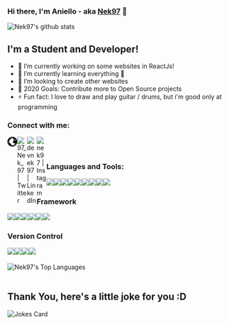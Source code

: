 ### Hi there, I'm Aniello - aka [Nek97][website] 👋

![Nek97's github stats](https://github-readme-stats.vercel.app/api?username=nek97&hide=stars&hide_title=true&show_icons=true&count_private=true)

## I'm a Student and Developer!
- 🔭 I’m currently working on some websites in ReactJs!
- 🌱 I’m currently learning everything 🤣
- 👯 I’m looking to create other websites
- 🥅 2020 Goals: Contribute more to Open Source projects
- ⚡ Fun fact: I love to draw and play guitar / drums, but i'm good only at programming

### Connect with me:

[<img align="left" alt="https://nek97.github.io/" width="22px" src="https://raw.githubusercontent.com/iconic/open-iconic/master/svg/globe.svg" />][website]
[<img align="left" alt="97_Nek_97 | Twitter" width="22px" src="https://cdn.jsdelivr.net/npm/simple-icons@v3/icons/twitter.svg" />][twitter]
[<img align="left" alt="devnek97 | LinkedIn" width="22px" src="https://cdn.jsdelivr.net/npm/simple-icons@v3/icons/linkedin.svg" />][linkedin]
[<img align="left" alt="nek97 | Instagram" width="22px" src="https://cdn.jsdelivr.net/npm/simple-icons@v3/icons/instagram.svg" />][instagram]

<br />
<br />

### Languages and Tools:
<img src="https://img.shields.io/badge/node.js%20-%2343853D.svg?&style=for-the-badge&logo=node.js&logoColor=white"/><img src="https://img.shields.io/badge/javascript%20-%23323330.svg?&style=for-the-badge&logo=javascript&logoColor=%23F7DF1E"/><img src="https://img.shields.io/badge/typescript%20-%23007ACC.svg?&style=for-the-badge&logo=typescript&logoColor=white"/><img src="https://img.shields.io/badge/html5%20-%23E34F26.svg?&style=for-the-badge&logo=html5&logoColor=white"/><img src="https://img.shields.io/badge/css3%20-%231572B6.svg?&style=for-the-badge&logo=css3&logoColor=white"/><img src="https://img.shields.io/badge/c%20-%2300599C.svg?&style=for-the-badge&logo=c&logoColor=white"/><img src="https://img.shields.io/badge/c++%20-%2300599C.svg?&style=for-the-badge&logo=c%2B%2B&ogoColor=white"/><img src="https://img.shields.io/badge/php-%23777BB4.svg?&style=for-the-badge&logo=php&logoColor=white"/><img src="https://img.shields.io/badge/shell_script%20-%23121011.svg?&style=for-the-badge&logo=gnu-bash&logoColor=white"/>

### Framework
<img src="https://img.shields.io/badge/react%20-%2320232a.svg?&style=for-the-badge&logo=react&logoColor=%2361DAFB"/><img src="https://img.shields.io/badge/angular%20-%23DD0031.svg?&style=for-the-badge&logo=angular&logoColor=white"/><img src="https://img.shields.io/badge/angular-js%20-%23E23237.svg?&style=for-the-badge&logo=angularjs&logoColor=white"/><img src="https://img.shields.io/badge/bootstrap%20-%23563D7C.svg?&style=for-the-badge&logo=bootstrap&logoColor=white"/><img src="https://img.shields.io/badge/redux%20-%23593d88.svg?&style=for-the-badge&logo=redux&logoColor=white"/><img src="https://img.shields.io/badge/jquery%20-%230769AD.svg?&style=for-the-badge&logo=jquery&logoColor=white"/>

### Version Control
<img src="https://img.shields.io/badge/git%20-%23F05033.svg?&style=for-the-badge&logo=git&logoColor=white"/><img src="https://img.shields.io/badge/gitlab%20-%23181717.svg?&style=for-the-badge&logo=gitlab&logoColor=white"/><img src="https://img.shields.io/badge/github%20-%23121011.svg?&style=for-the-badge&logo=github&logoColor=white"/><img src="https://img.shields.io/badge/bitbucket%20-%230047B3.svg?&style=for-the-badge&logo=bitbucket&logoColor=white"/>
<br />

<img align="center" alt="Nek97's Top Languages" src="https://github-readme-stats.vercel.app/api/top-langs/?username=nek97&layout=compact" />
<br />
<br />

## Thank You, here's a little joke for you :D
<img src="https://readme-jokes.vercel.app/api" alt="Jokes Card" />
<br />

[website]: https://nek97.github.io/
[twitter]: https://twitter.com/97_Nek_97
[instagram]: https://www.instagram.com/nek97/
[linkedin]: https://www.linkedin.com/in/devnek97/
